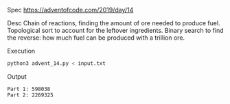 Spec https://adventofcode.com/2019/day/14

Desc Chain of reactions, finding the amount of ore needed to produce fuel. Topological sort to account for the leftover ingredients. Binary search to find the reverse: how much fuel can be produced with a trillion ore.

Execution

```bash
python3 advent_14.py < input.txt
```

Output

```
Part 1: 598038
Part 2: 2269325
```


